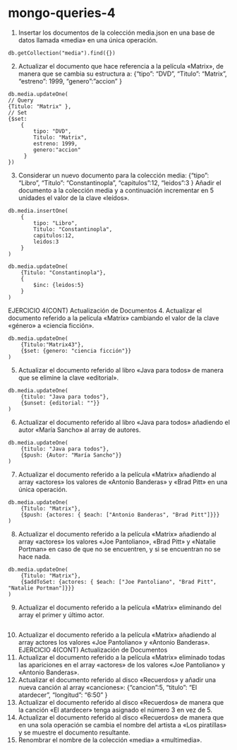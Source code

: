 # mongo-queries-4

1. Insertar los documentos de la colección media.json en una base de datos llamada «media» en una única
operación.

```
db.getCollection("media").find({})
```

2. Actualizar el documento que hace referencia a la película «Matrix», de manera que se cambia su estructura a:
{“tipo”: “DVD”,
“Titulo”: “Matrix”,
“estreno”: 1999,
“genero”:”accion”
}

```
db.media.updateOne( 
// Query
{Titulo: "Matrix" },
// Set
{$set: 
    {
        tipo: "DVD",
        Titulo: "Matrix",
        estreno: 1999,
        genero:"accion"
     }
})
```

3. Considerar un nuevo documento para la colección media:
{“tipo”: “Libro”,
“Titulo”: “Constantinopla”,
“capitulos”:12,
“leidos”:3
}
Añadir el documento a la colección media y a continuación incrementar en 5 unidades el valor de la clave
«leídos».
```
db.media.insertOne(
    {
        tipo: "Libro",
        Titulo: "Constantinopla",
        capitulos:12,
        leidos:3
    }
)

db.media.updateOne(
    {Titulo: "Constantinopla"},
    {
        $inc: {leidos:5}
    }
)
```

EJERCICIO 4(CONT)
Actualización de Documentos
4. Actualizar el documento referido a la película «Matrix» cambiando el valor de la clave «género» a «ciencia
ficción».

```
db.media.updateOne(
    {Titulo:"Matrix43"},
    {$set: {genero: "ciencia ficción"}}
)
```

5. Actualizar el documento referido al libro «Java para todos» de manera que se elimine la clave «editorial».

```
db.media.updateOne(
    {titulo: "Java para todos"},
    {$unset: {editorial: ""}}
)
```

6. Actualizar el documento referido al libro «Java para todos» añadiendo el autor «María Sancho» al array de
autores.

```
db.media.updateOne(
    {titulo: "Java para todos"},
    {$push: {Autor: "María Sancho"}}
)
```

7. Actualizar el documento referido a la película «Matrix» añadiendo al array «actores» los valores de
«Antonio Banderas» y «Brad Pitt» en una única operación.

```
db.media.updateOne(
    {Titulo: "Matrix"},
    {$push: {actores: { $each: ["Antonio Banderas", "Brad Pitt"]}}}
)
```

8. Actualizar el documento referido a la película «Matrix» añadiendo al array «actores» los valores «Joe
Pantoliano», «Brad Pitt» y «Natalie Portman» en caso de que no se encuentren, y si se encuentran no se
hace nada.

```
db.media.updateOne(
    {Titulo: "Matrix"},
    {$addToSet: {actores: { $each: ["Joe Pantoliano", "Brad Pitt", "Natalie Portman"]}}}
)
```

9. Actualizar el documento referido a la película «Matrix» eliminando del array el primer y último actor.

```

```

10. Actualizar el documento referido a la película «Matrix» añadiendo al array actores los valores «Joe
Pantoliano» y «Antonio Banderas».
EJERCICIO 4(CONT)
Actualización de Documentos
11. Actualizar el documento referido a la película «Matrix» eliminado todas las apariciones en el array
«actores» de los valores «Joe Pantoliano» y «Antonio Banderas».
12. Actualizar el documento referido al disco «Recuerdos» y añadir una nueva canción al array «canciones»:
{“cancion”:5,
“titulo”: “El atardecer”,
“longitud”: “6:50”
}
13. Actualizar el documento referido al disco «Recuerdos» de manera que la canción «El atardecer» tenga
asignado el número 3 en vez de 5.
14. Actualizar el documento referido al disco «Recuerdos» de manera que en una sola operación se cambia el
nombre del artista a «Los piratillas» y se muestre el documento resultante.
15. Renombrar el nombre de la colección «media» a «multimedia».
